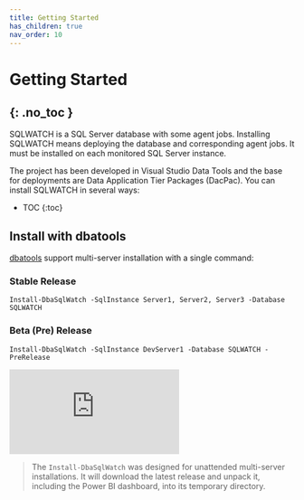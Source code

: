 ```yaml
---
title: Getting Started
has_children: true
nav_order: 10
---
```


# Getting Started
{: .no_toc }
---

SQLWATCH is a SQL Server database with some agent jobs. Installing SQLWATCH means deploying the database and corresponding agent jobs. 
It must be installed on each monitored SQL Server instance. 

The project has been developed in Visual Studio Data Tools and the base for deployments are Data Application Tier Packages (DacPac). 
You can install SQLWATCH in several ways:

- TOC
{:toc}

## Install with dbatools

[dbatools](https://dbatools.io/) support multi-server installation with a single command:

### Stable Release

```
Install-DbaSqlWatch -SqlInstance Server1, Server2, Server3 -Database SQLWATCH
```

### Beta (Pre) Release

```
Install-DbaSqlWatch -SqlInstance DevServer1 -Database SQLWATCH -PreRelease
```

<div class="responsive-iframe-container responsive-iframe-container-4-3">
  <iframe class="responsive-iframe" src="https://www.youtube-nocookie.com/embed/W38osuBv_Q8" frameborder="0" allow="accelerometer; autoplay; encrypted-media; gyroscope; picture-in-picture" allowfullscreen></iframe>
</div>

>The `Install-DbaSqlWatch` was designed for unattended multi-server installations. It will download the latest release and unpack it, including the Power BI dashboard, into its temporary directory.
